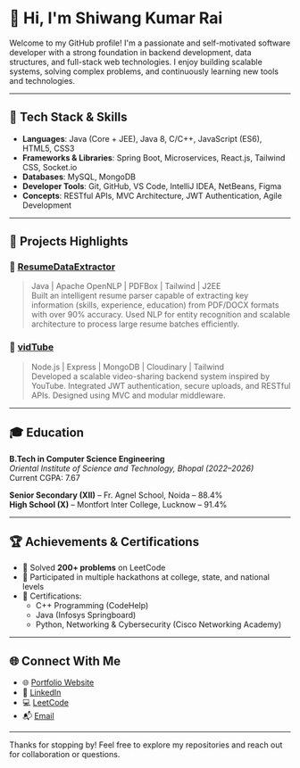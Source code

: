 # 👋 Hi, I'm Shiwang Kumar Rai

Welcome to my GitHub profile! I'm a passionate and self-motivated software developer with a strong foundation in backend development, data structures, and full-stack web technologies. I enjoy building scalable systems, solving complex problems, and continuously learning new tools and technologies.

---

## 🔧 Tech Stack & Skills

- **Languages**: Java (Core + JEE), Java 8, C/C++, JavaScript (ES6), HTML5, CSS3  
- **Frameworks & Libraries**: Spring Boot, Microservices, React.js, Tailwind CSS, Socket.io  
- **Databases**: MySQL, MongoDB  
- **Developer Tools**: Git, GitHub, VS Code, IntelliJ IDEA, NetBeans, Figma  
- **Concepts**: RESTful APIs, MVC Architecture, JWT Authentication, Agile Development

---

## 🧠 Projects Highlights

### 🔹 [ResumeDataExtractor](https://github.com/SHIWANG26/ResumeExtractor)
> Java | Apache OpenNLP | PDFBox | Tailwind | J2EE  
Built an intelligent resume parser capable of extracting key information (skills, experience, education) from PDF/DOCX formats with over 90% accuracy. Used NLP for entity recognition and scalable architecture to process large resume batches efficiently.

### 🔹 [vidTube](https://github.com/SHIWANG26/vidTube)
> Node.js | Express | MongoDB | Cloudinary | Tailwind  
Developed a scalable video-sharing backend system inspired by YouTube. Integrated JWT authentication, secure uploads, and RESTful APIs. Designed using MVC and modular middleware.

---

## 🎓 Education

**B.Tech in Computer Science Engineering**  
*Oriental Institute of Science and Technology, Bhopal (2022–2026)*  
Current CGPA: 7.67

**Senior Secondary (XII)** – Fr. Agnel School, Noida – 88.4%  
**High School (X)** – Montfort Inter College, Lucknow – 91.4%

---

## 🏆 Achievements & Certifications

- 🧩 Solved **200+ problems** on LeetCode  
- 🏁 Participated in multiple hackathons at college, state, and national levels  
- 📜 Certifications:
  - C++ Programming (CodeHelp)
  - Java (Infosys Springboard)
  - Python, Networking & Cybersecurity (Cisco Networking Academy)

---

## 🌐 Connect With Me

- 🌐 [Portfolio Website](http://shiwang26.github.io)
- 💼 [LinkedIn](https://www.linkedin.com/in/shiwang-kumar-rai-7498931a3)
- 💻 [LeetCode](https://leetcode.com/u/shiwang26/)
- 📬 [Email](mailto:shiwangr@gmail.com)

---

Thanks for stopping by! Feel free to explore my repositories and reach out for collaboration or questions.
